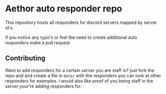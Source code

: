 # Aethor auto responder repo

This repository hosts all responders for discord servers mapped by server id's.

if you notice any typo's or feel the need to create additional auto responders
make a pull request.

## Contributing

Want to add responders for a certain server you are staff in? just fork the repo
and and create a file in `data/` with the responders you can look at other
responders for examples. I would also like proof of you being staff in the
server your're adding responders for.
